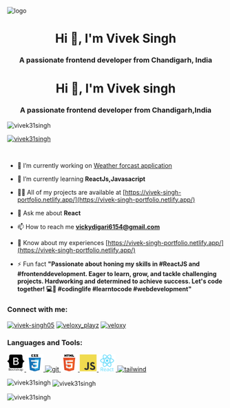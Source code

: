 ![logo](https://github.com/vivek31singh/vivek31singh/blob/main/download.jfif)

<h1 align="center">Hi 👋, I'm Vivek Singh</h1>
<h3 align="center">A passionate frontend developer from Chandigarh, India</h3>

<h1 align="center">Hi 👋, I'm Vivek singh</h1>
<h3 align="center">A passionate frontend developer from Chandigarh,India</h3>

<p align="left"> <img src="https://komarev.com/ghpvc/?username=vivek31singh&label=Profile%20views&color=0e75b6&style=flat" alt="vivek31singh" /> </p>

<p align="left"> <a href="https://github.com/ryo-ma/github-profile-trophy"><img src="https://github-profile-trophy.vercel.app/?username=vivek31singh" alt="vivek31singh" /></a> </p>

<p align="left"> <a href="https://twitter.com/" target="blank"><img src="https://img.shields.io/twitter/follow/?logo=twitter&style=for-the-badge" alt="" /></a> </p>

- 🔭 I’m currently working on [Weather forcast application](react-weatherforcast.netlify.app)

- 🌱 I’m currently learning **ReactJs,Javasacript**

- 👨‍💻 All of my projects are available at [https://vivek-singh-portfolio.netlify.app/](https://vivek-singh-portfolio.netlify.app/)

- 💬 Ask me about **React**

- 📫 How to reach me **vickydigari6154@gmail.com**

- 📄 Know about my experiences [https://vivek-singh-portfolio.netlify.app/](https://vivek-singh-portfolio.netlify.app/)

- ⚡ Fun fact **"Passionate about honing my skills in #ReactJS and #frontenddevelopment. Eager to learn, grow, and tackle challenging projects. Hardworking and determined to achieve success. Let's code together! 💻🚀 #codinglife #learntocode #webdevelopment"**

<h3 align="left">Connect with me:</h3>
<p align="left">
<a href="https://linkedin.com/in/vivek-singh05" target="blank"><img align="center" src="https://raw.githubusercontent.com/rahuldkjain/github-profile-readme-generator/master/src/images/icons/Social/linked-in-alt.svg" alt="vivek-singh05" height="30" width="40" /></a>
<a href="https://instagram.com/veloxy_playz" target="blank"><img align="center" src="https://raw.githubusercontent.com/rahuldkjain/github-profile-readme-generator/master/src/images/icons/Social/instagram.svg" alt="veloxy_playz" height="30" width="40" /></a>
<a href="https://www.youtube.com/c/veloxy" target="blank"><img align="center" src="https://raw.githubusercontent.com/rahuldkjain/github-profile-readme-generator/master/src/images/icons/Social/youtube.svg" alt="veloxy" height="30" width="40" /></a>
</p>

<h3 align="left">Languages and Tools:</h3>
<p align="left"> <a href="https://getbootstrap.com" target="_blank" rel="noreferrer"> <img src="https://raw.githubusercontent.com/devicons/devicon/master/icons/bootstrap/bootstrap-plain-wordmark.svg" alt="bootstrap" width="40" height="40"/> </a> <a href="https://www.w3schools.com/css/" target="_blank" rel="noreferrer"> <img src="https://raw.githubusercontent.com/devicons/devicon/master/icons/css3/css3-original-wordmark.svg" alt="css3" width="40" height="40"/> </a> <a href="https://git-scm.com/" target="_blank" rel="noreferrer"> <img src="https://www.vectorlogo.zone/logos/git-scm/git-scm-icon.svg" alt="git" width="40" height="40"/> </a> <a href="https://www.w3.org/html/" target="_blank" rel="noreferrer"> <img src="https://raw.githubusercontent.com/devicons/devicon/master/icons/html5/html5-original-wordmark.svg" alt="html5" width="40" height="40"/> </a> <a href="https://developer.mozilla.org/en-US/docs/Web/JavaScript" target="_blank" rel="noreferrer"> <img src="https://raw.githubusercontent.com/devicons/devicon/master/icons/javascript/javascript-original.svg" alt="javascript" width="40" height="40"/> </a> <a href="https://reactjs.org/" target="_blank" rel="noreferrer"> <img src="https://raw.githubusercontent.com/devicons/devicon/master/icons/react/react-original-wordmark.svg" alt="react" width="40" height="40"/> </a> <a href="https://tailwindcss.com/" target="_blank" rel="noreferrer"> <img src="https://www.vectorlogo.zone/logos/tailwindcss/tailwindcss-icon.svg" alt="tailwind" width="40" height="40"/> </a> </p>

<p><img align="left" src="https://github-readme-stats.vercel.app/api/top-langs?username=vivek31singh&show_icons=true&locale=en&layout=compact" alt="vivek31singh" /></p>

<p>&nbsp;<img align="center" src="https://github-readme-stats.vercel.app/api?username=vivek31singh&show_icons=true&locale=en" alt="vivek31singh" /></p>

<p><img align="center" src="https://github-readme-streak-stats.herokuapp.com/?user=vivek31singh&" alt="vivek31singh" /></p>
